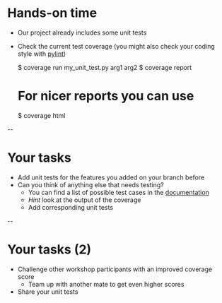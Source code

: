 # Hands-on time

* Our project already includes some unit tests
* Check the current test coverage (you might also check your coding style with [pylint](https://pylint.readthedocs.io/en/latest/))


	$ coverage run my_unit_test.py arg1 arg2
	$ coverage report
	# For nicer reports you can use
	$ coverage html

--

# Your tasks

* Add unit tests for the features you added on your branch before
* Can you think of anything else that needs testing?
    * You can find a list of possible test cases in the [documentation](https://docs.python.org/3/library/unittest.html#test-cases)
    * *Hint* look at the output of the coverage
    * Add corresponding unit tests

--

# Your tasks (2)

* Challenge other workshop participants with an improved coverage score
	* Team up with another mate to get even higher scores
* Share your unit tests

